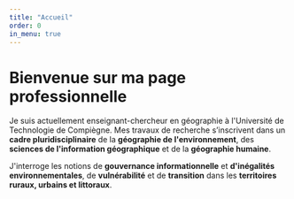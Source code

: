 ```yaml
---
title: "Accueil"
order: 0
in_menu: true
---
```

# Bienvenue sur ma page professionnelle

Je suis actuellement enseignant-chercheur en géographie à l'Université de Technologie de Compiègne.
Mes travaux de recherche s’inscrivent dans un **cadre pluridisciplinaire** de la **géographie de l'environnement**, des **sciences de l'information géographique** et de la **géographie humaine**. 

J'interroge les notions de **gouvernance informationnelle** et **d'inégalités environnementales**, de **vulnérabilité** et de **transition** dans les **territoires ruraux, urbains et littoraux**. 